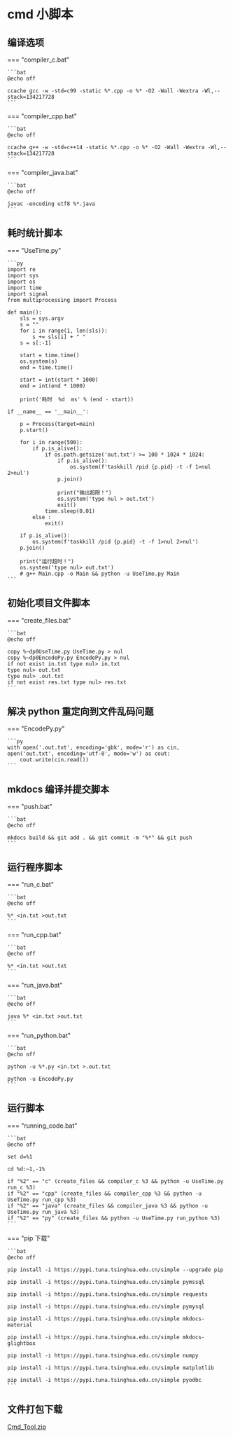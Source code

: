 # cmd 小脚本

## 编译选项

=== "compiler_c.bat"

    ```bat
    @echo off

    ccache gcc -w -std=c99 -static %*.cpp -o %* -O2 -Wall -Wextra -Wl,--stack=134217728
    ```

=== "compiler_cpp.bat"

    ```bat
    @echo off

    ccache g++ -w -std=c++14 -static %*.cpp -o %* -O2 -Wall -Wextra -Wl,--stack=134217728
    ```

=== "compiler_java.bat"

    ```bat
    @echo off

    javac -encoding utf8 %*.java
    ```

## 耗时统计脚本

=== "UseTime.py"

    ```py
    import re
    import sys
    import os
    import time
    import signal
    from multiprocessing import Process

    def main():
        sls = sys.argv
        s = ""
        for i in range(1, len(sls)):
            s += sls[i] + " "
        s = s[:-1]
        
        start = time.time()
        os.system(s)
        end = time.time()
        
        start = int(start * 1000)
        end = int(end * 1000)
        
        print('耗时  %d  ms' % (end - start))
        
    if __name__ == '__main__':
        
        p = Process(target=main)
        p.start()
        
        for i in range(500):
            if p.is_alive():
                if os.path.getsize('out.txt') >= 100 * 1024 * 1024:
                    if p.is_alive():
                        os.system(f'taskkill /pid {p.pid} -t -f 1>nul 2>nul')
                    p.join()
                    
                    print("输出超限！")
                    os.system('type nul > out.txt')
                    exit()
                time.sleep(0.01)
            else :
                exit()

        if p.is_alive():
            os.system(f'taskkill /pid {p.pid} -t -f 1>nul 2>nul')
        p.join()
        
        print("运行超时！")
        os.system('type nul> out.txt')
        # g++ Main.cpp -o Main && python -u UseTime.py Main
    ```

## 初始化项目文件脚本

=== "create_files.bat"

    ```bat
    @echo off

    copy %~dp0UseTime.py UseTime.py > nul
    copy %~dp0EncodePy.py EncodePy.py > nul
    if not exist in.txt type nul> in.txt
    type nul> out.txt
    type nul> .out.txt
    if not exist res.txt type nul> res.txt
    ```

## 解决 python 重定向到文件乱码问题

=== "EncodePy.py"

    ```py
    with open('.out.txt', encoding='gbk', mode='r') as cin, open('out.txt', encoding='utf-8', mode='w') as cout:
        cout.write(cin.read())
    ```

## mkdocs 编译并提交脚本

=== "push.bat"

    ```bat
    @echo off

    mkdocs build && git add . && git commit -m "%*" && git push
    ```

## 运行程序脚本

=== "run_c.bat"

    ```bat
    @echo off

    %* <in.txt >out.txt
    ```

=== "run_cpp.bat"

    ```bat
    @echo off

    %* <in.txt >out.txt
    ```

=== "run_java.bat"

    ```bat
    @echo off

    java %* <in.txt >out.txt
    ```

=== "run_python.bat"

    ```bat
    @echo off

    python -u %*.py <in.txt >.out.txt

    python -u EncodePy.py
    ```

## 运行脚本

=== "running_code.bat"

    ```bat
    @echo off

    set d=%1

    cd %d:~1,-1%

    if "%2" == "c" (create_files && compiler_c %3 && python -u UseTime.py run_c %3)
    if "%2" == "cpp" (create_files && compiler_cpp %3 && python -u UseTime.py run_cpp %3)
    if "%2" == "java" (create_files && compiler_java %3 && python -u UseTime.py run_java %3)
    if "%2" == "py" (create_files && python -u UseTime.py run_python %3)
    ```

=== "pip 下载"

    ```bat
    @echo off

    pip install -i https://pypi.tuna.tsinghua.edu.cn/simple --upgrade pip

    pip install -i https://pypi.tuna.tsinghua.edu.cn/simple pymssql 

    pip install -i https://pypi.tuna.tsinghua.edu.cn/simple requests

    pip install -i https://pypi.tuna.tsinghua.edu.cn/simple pymysql

    pip install -i https://pypi.tuna.tsinghua.edu.cn/simple mkdocs-material

    pip install -i https://pypi.tuna.tsinghua.edu.cn/simple mkdocs-glightbox

    pip install -i https://pypi.tuna.tsinghua.edu.cn/simple numpy

    pip install -i https://pypi.tuna.tsinghua.edu.cn/simple matplotlib

    pip install -i https://pypi.tuna.tsinghua.edu.cn/simple pyodbc
    ```

## 文件打包下载

[Cmd_Tool.zip](./Cmd_Tool.zip)